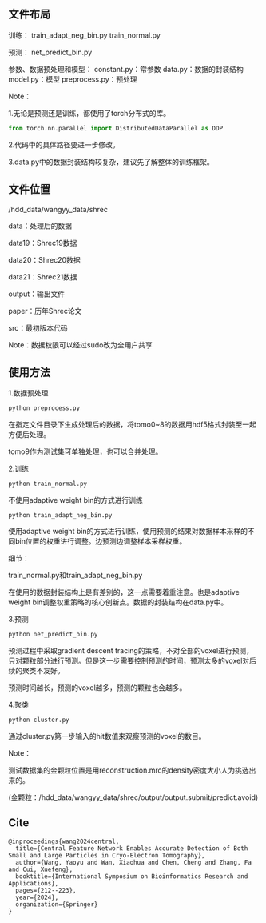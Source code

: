 ## 文件布局

训练：
train_adapt_neg_bin.py
train_normal.py  

预测：
net_predict_bin.py

参数、数据预处理和模型：
constant.py：常参数
data.py：数据的封装结构
model.py：模型
preprocess.py：预处理



Note： 

1.无论是预测还是训练，都使用了torch分布式的库。

```python
from torch.nn.parallel import DistributedDataParallel as DDP
```

2.代码中的具体路径要进一步修改。

3.data.py中的数据封装结构较复杂，建议先了解整体的训练框架。

## 文件位置

/hdd_data/wangyy_data/shrec

data：处理后的数据

data19：Shrec19数据

data20：Shrec20数据

data21：Shrec21数据

output：输出文件

paper：历年Shrec论文

src：最初版本代码



Note：数据权限可以经过sudo改为全用户共享

## 使用方法

1.数据预处理

```python
python preprocess.py 
```

在指定文件目录下生成处理后的数据，将tomo0~8的数据用hdf5格式封装至一起方便后处理。

tomo9作为测试集可单独处理，也可以合并处理。

2.训练

```python
python train_normal.py
```

不使用adaptive weight bin的方式进行训练

```
python train_adapt_neg_bin.py
```

使用adaptive weight bin的方式进行训练，使用预测的结果对数据样本采样的不同bin位置的权重进行调整。边预测边调整样本采样权重。

细节：

train_normal.py和train_adapt_neg_bin.py

在使用的数据封装结构上是有差别的，这一点需要着重注意。也是adaptive weight bin调整权重策略的核心创新点。数据的封装结构在data.py中。

3.预测

```python
python net_predict_bin.py
```

预测过程中采取gradient descent tracing的策略，不对全部的voxel进行预测，只对颗粒部分进行预测。但是这一步需要控制预测的时间，预测太多的voxel对后续的聚类不友好。

预测时间越长，预测的voxel越多，预测的颗粒也会越多。

4.聚类

```python
python cluster.py
```

通过cluster.py第一步输入的hit数值来观察预测的voxel的数目。

Note：

测试数据集的金颗粒位置是用reconstruction.mrc的density密度大小人为挑选出来的。

(金颗粒：/hdd_data/wangyy_data/shrec/output/output.submit/predict.avoid)

## Cite
```
@inproceedings{wang2024central,
  title={Central Feature Network Enables Accurate Detection of Both Small and Large Particles in Cryo-Electron Tomography},
  author={Wang, Yaoyu and Wan, Xiaohua and Chen, Cheng and Zhang, Fa and Cui, Xuefeng},
  booktitle={International Symposium on Bioinformatics Research and Applications},
  pages={212--223},
  year={2024},
  organization={Springer}
}
```
